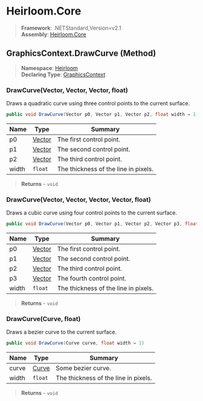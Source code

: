 # Heirloom.Core

> **Framework**: .NETStandard,Version=v2.1  
> **Assembly**: [Heirloom.Core][0]

## GraphicsContext.DrawCurve (Method)

> **Namespace**: [Heirloom][0]  
> **Declaring Type**: [GraphicsContext][1]

### DrawCurve(Vector, Vector, Vector, float)

Draws a quadratic curve using three control points to the current surface.

```cs
public void DrawCurve(Vector p0, Vector p1, Vector p2, float width = 1)
```

| Name  | Type        | Summary                              |
|-------|-------------|--------------------------------------|
| p0    | [Vector][2] | The first control point.             |
| p1    | [Vector][2] | The second control point.            |
| p2    | [Vector][2] | The third control point.             |
| width | `float`     | The thickness of the line in pixels. |

> **Returns** - `void`

### DrawCurve(Vector, Vector, Vector, Vector, float)

Draws a cubic curve using four control points to the current surface.

```cs
public void DrawCurve(Vector p0, Vector p1, Vector p2, Vector p3, float width = 1)
```

| Name  | Type        | Summary                              |
|-------|-------------|--------------------------------------|
| p0    | [Vector][2] | The first control point.             |
| p1    | [Vector][2] | The second control point.            |
| p2    | [Vector][2] | The third control point.             |
| p3    | [Vector][2] | The fourth control point.            |
| width | `float`     | The thickness of the line in pixels. |

> **Returns** - `void`

### DrawCurve(Curve, float)

Draws a bezier curve to the current surface.

```cs
public void DrawCurve(Curve curve, float width = 1)
```

| Name  | Type       | Summary                              |
|-------|------------|--------------------------------------|
| curve | [Curve][3] | Some bezier curve.                   |
| width | `float`    | The thickness of the line in pixels. |

> **Returns** - `void`

[0]: ../../../Heirloom.Core.md
[1]: ../GraphicsContext.md
[2]: ../Vector.md
[3]: ../../Heirloom.Geometry/Curve.md
